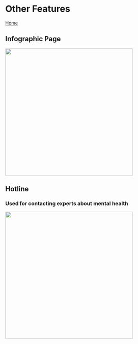# Other Features
[Home](../index.md)
## Infographic Page
<img height="400px" src="https://scontent.fdvo1-1.fna.fbcdn.net/v/t1.15752-9/125526043_209744317212959_2940072662950429660_n.png?_nc_cat=100&ccb=2&_nc_sid=ae9488&_nc_eui2=AeHN1wa8h781k7xdMTFOaVqriNLjV20Y8POI0uNXbRjw89BAt6OLEmNulIOV6jNWcE2bliem5zNFxeNlAIWj5PgO&_nc_ohc=PDiYnhKzwxUAX_28YG3&_nc_ht=scontent.fdvo1-1.fna&oh=9600c98a1bcab276689558c252fe9d38&oe=5FDD74B6"/> <br>
## Hotline
### Used for contacting experts about mental health
<img height="400px" src="https://scontent.xx.fbcdn.net/v/t1.15752-0/p280x280/126835002_821289908648181_7951317874022457892_n.png?_nc_cat=108&ccb=2&_nc_sid=ae9488&_nc_eui2=AeGuo6yTieudZahTnr7dr7m6VKvRUKIu_VpUq9FQoi79WplSSzwc1fHggvpsns9YTiUBYUA0jg35fvLu0r2QEzP4&_nc_ohc=6vDHhVmevh0AX9i_Uds&_nc_ad=z-m&_nc_cid=0&_nc_ht=scontent.xx&oh=45b683d3edbfdbfc8b1241083a319688&oe=5FDD65C4"/> <br>
